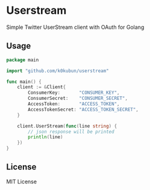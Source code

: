 # Userstream

Simple Twitter UserStream client with OAuth for Golang

## Usage

```go
package main

import "github.com/k0kubun/userstream"

func main() {
	client := &Client{
		ConsumerKey:       "CONSUMER_KEY",
		ConsumerSecret:    "CONSUMER_SECRET",
		AccessToken:       "ACCESS_TOKEN",
		AccessTokenSecret: "ACCESS_TOKEN_SECRET",
	}

	client.UserStream(func(line string) {
		// json response will be printed
		println(line)
	})
}
```

## License

MIT License
